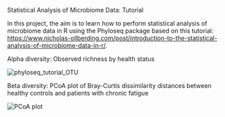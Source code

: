 Statistical Analysis of Microbiome Data: Tutorial

In this project, the aim is to learn how to perform statistical analysis
of microbiome data in R using the Phyloseq package based on this tutorial:
https://www.nicholas-ollberding.com/post/introduction-to-the-statistical-analysis-of-microbiome-data-in-r/.

Alpha diversity: Observed richness by health status

![phyloseq_tutorial_OTU](https://github.com/user-attachments/assets/faf9acfb-8fe1-4ad2-ad41-bf06d8046201)

Beta diversity: PCoA plot of Bray-Curtis dissimilarity distances between healthy controls and patients with chronic fatigue

![PCoA plot](https://github.com/user-attachments/assets/64cbadfa-62c1-4a8d-bd5f-b75b7b335ab7)
